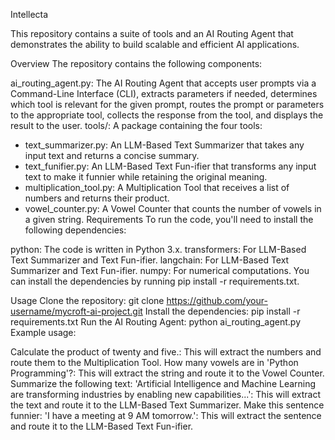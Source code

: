 Intellecta

This repository contains a suite of tools and an AI Routing Agent that demonstrates the ability to build scalable and efficient AI applications.

Overview
The repository contains the following components:

ai_routing_agent.py: The AI Routing Agent that accepts user prompts via a Command-Line Interface (CLI), extracts parameters if needed, determines which tool is relevant for the given prompt, routes the prompt or parameters to the appropriate tool, collects the response from the tool, and displays the result to the user.
tools/: A package containing the four tools:
+ text_summarizer.py: An LLM-Based Text Summarizer that takes any input text and returns a concise summary.
+ text_funifier.py: An LLM-Based Text Fun-ifier that transforms any input text to make it funnier while retaining the original meaning.
+ multiplication_tool.py: A Multiplication Tool that receives a list of numbers and returns their product.
+ vowel_counter.py: A Vowel Counter that counts the number of vowels in a given string.
Requirements
To run the code, you'll need to install the following dependencies:

python: The code is written in Python 3.x.
transformers: For LLM-Based Text Summarizer and Text Fun-ifier.
langchain: For LLM-Based Text Summarizer and Text Fun-ifier.
numpy: For numerical computations.
You can install the dependencies by running pip install -r requirements.txt.

Usage
Clone the repository: git clone https://github.com/your-username/mycroft-ai-project.git
Install the dependencies: pip install -r requirements.txt
Run the AI Routing Agent: python ai_routing_agent.py
Example usage:

Calculate the product of twenty and five.: This will extract the numbers and route them to the Multiplication Tool.
How many vowels are in 'Python Programming'?: This will extract the string and route it to the Vowel Counter.
Summarize the following text: 'Artificial Intelligence and Machine Learning are transforming industries by enabling new capabilities...': This will extract the text and route it to the LLM-Based Text Summarizer.
Make this sentence funnier: 'I have a meeting at 9 AM tomorrow.': This will extract the sentence and route it to the LLM-Based Text Fun-ifier.
